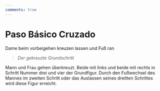 ```yaml
---
comments: true
---
```

# Paso Básico Cruzado

Dame beim vorbeigehen kreuzen lassen und Fuß ran

> *Der gekreuzte Grundschritt*

Mann und Frau gehen überkreuzt. Beide mit links und beide mit rechts in Schritt Nummer drei und vier der Grundfigur. Durch den Fußwechsel des Mannes im zweiten Schritt oder das Auslassen seines dreitten Schrittes wird diese Figur erreicht.
